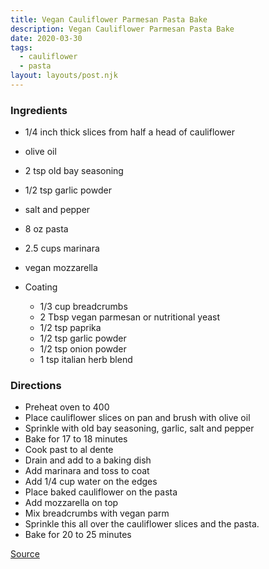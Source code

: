 ```yaml
---
title: Vegan Cauliflower Parmesan Pasta Bake
description: Vegan Cauliflower Parmesan Pasta Bake
date: 2020-03-30
tags:
  - cauliflower
  - pasta
layout: layouts/post.njk
---
```


### Ingredients

- 1/4 inch thick slices from half a head of cauliflower
- olive oil
- 2 tsp old bay seasoning
- 1/2 tsp garlic powder
- salt and pepper
- 8 oz pasta
- 2.5 cups marinara
- vegan mozzarella

- Coating
  - 1/3 cup breadcrumbs
  - 2 Tbsp vegan parmesan or nutritional yeast
  - 1/2 tsp paprika
  - 1/2 tsp garlic powder
  - 1/2 tsp onion powder
  - 1 tsp italian herb blend

### Directions

- Preheat oven to 400
- Place cauliflower slices on pan and brush with olive oil
- Sprinkle with old bay seasoning, garlic, salt and pepper
- Bake for 17 to 18 minutes
- Cook past to al dente
- Drain and add to a baking dish
- Add marinara and toss to coat
- Add 1/4 cup water on the edges
- Place baked cauliflower on the pasta
- Add mozzarella on top
- Mix breadcrumbs with vegan parm
- Sprinkle this all over the cauliflower slices and the pasta.
- Bake for 20 to 25 minutes

[Source](https://www.veganricha.com/vegan-cauliflower-parmesan-pasta-bake/)

